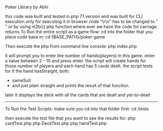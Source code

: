 Poker Library by Abhi

this code was built and tested in php 7.1 version and was built for CLI execution only
for executing it in browser code "\r\n" has to be changed to "<br>" or by using nl2br() php function where ever we have the code for carriage returns
To Run the entire script as a game flow:
cd into the folder that you place code base in:
cd {BASE_PATH}/poker-game

Then execute the php from command line console:
php index.php

it will prompt you to enter the number of hands(players) in this game. enter a value between 2 - 10 and press enter.
the script will create hands for those number of players 
and each hand has 5 cards dealt.
the script tests for if the hand hasStraight, both:
- sameSuit
- and just plain straight
and prints the result of that function. 

later it displays the deck with all the cards that are dealt and yet-to-dealt


----------------------------------------

To Run the Test Scripts: 
make sure you cd into that folder first:
cd /tests

then execute the test file that you want to see the results for: 
php cardTest.php
php DeckTest.php
php handTest.php